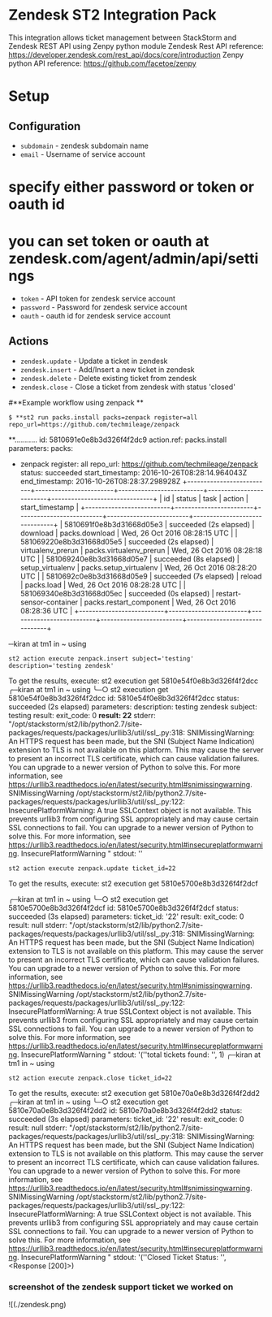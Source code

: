 # Zendesk ST2 Integration Pack

This integration allows ticket management between StackStorm and Zendesk REST API using Zenpy python module 
Zendesk Rest API reference: https://developer.zendesk.com/rest_api/docs/core/introduction 
Zenpy python API reference: https://github.com/facetoe/zenpy



# Setup
## Configuration

* `subdomain` - zendesk subdomain name  
* `email` - Username of service account
# specify either password or token or oauth id
# you can set token or oauth at zendesk.com/agent/admin/api/settings
* `token` - API token for zendesk service account
* `password` - Password for zendesk service account
* `oauth` - oauth id for zendesk service account


## Actions

* `zendesk.update` - Update a ticket in  zendesk 
* `zendesk.insert` - Add/Insert a new ticket in  zendesk 
* `zendesk.delete` - Delete existing ticket from  zendesk 
* `zendesk.close` - Close a ticket from  zendesk with status 'closed' 

#**Example workflow using zenpack **

	$ **st2 run packs.install packs=zenpack register=all repo_url=https://github.com/techmileage/zenpack 
**...........
id: 5810691e0e8b3d326f4f2dc9
action.ref: packs.install
parameters: 
  packs:
  - zenpack
  register: all
  repo_url: https://github.com/techmileage/zenpack
status: succeeded
start_timestamp: 2016-10-26T08:28:14.964043Z
end_timestamp: 2016-10-26T08:28:37.298928Z
+--------------------------+------------------------+--------------------------+-------------------------+-------------------------------+
| id                       | status                 | task                     | action                  | start_timestamp               |
+--------------------------+------------------------+--------------------------+-------------------------+-------------------------------+
| 5810691f0e8b3d31668d05e3 | succeeded (2s elapsed) | download                 | packs.download          | Wed, 26 Oct 2016 08:28:15 UTC |
| 581069220e8b3d31668d05e5 | succeeded (2s elapsed) | virtualenv_prerun        | packs.virtualenv_prerun | Wed, 26 Oct 2016 08:28:18 UTC |
| 581069240e8b3d31668d05e7 | succeeded (8s elapsed) | setup_virtualenv         | packs.setup_virtualenv  | Wed, 26 Oct 2016 08:28:20 UTC |
| 5810692c0e8b3d31668d05e9 | succeeded (7s elapsed) | reload                   | packs.load              | Wed, 26 Oct 2016 08:28:28 UTC |
| 581069340e8b3d31668d05ec | succeeded (0s elapsed) | restart-sensor-container | packs.restart_component | Wed, 26 Oct 2016 08:28:36 UTC |
+--------------------------+------------------------+--------------------------+-------------------------+-------------------------------+


─kiran at tm1 in ~ using

	st2 action execute zenpack.insert subject='testing' description='testing zendesk'              
To get the results, execute:
 st2 execution get 5810e54f0e8b3d326f4f2dcc
╭─kiran at tm1 in ~ using
╰─○ st2 execution get 5810e54f0e8b3d326f4f2dcc
id: 5810e54f0e8b3d326f4f2dcc
status: succeeded (2s elapsed)
parameters: 
  description: testing zendesk
  subject: testing
result: 
  exit_code: 0
  **result: 22**
  stderr: "/opt/stackstorm/st2/lib/python2.7/site-packages/requests/packages/urllib3/util/ssl_.py:318: SNIMissingWarning: An HTTPS request has been made, but the SNI (Subject Name Indication) extension to TLS is not available on this platform. This may cause the server to present an incorrect TLS certificate, which can cause validation failures. You can upgrade to a newer version of Python to solve this. For more information, see https://urllib3.readthedocs.io/en/latest/security.html#snimissingwarning.
  SNIMissingWarning
/opt/stackstorm/st2/lib/python2.7/site-packages/requests/packages/urllib3/util/ssl_.py:122: InsecurePlatformWarning: A true SSLContext object is not available. This prevents urllib3 from configuring SSL appropriately and may cause certain SSL connections to fail. You can upgrade to a newer version of Python to solve this. For more information, see https://urllib3.readthedocs.io/en/latest/security.html#insecureplatformwarning.
  InsecurePlatformWarning
"
  stdout: ''

	st2 action execute zenpack.update ticket_id=22                                             
To get the results, execute:
 st2 execution get 5810e5700e8b3d326f4f2dcf

╭─kiran at tm1 in ~ using
╰─○  st2 execution get 5810e5700e8b3d326f4f2dcf
id: 5810e5700e8b3d326f4f2dcf
status: succeeded (3s elapsed)
parameters: 
  ticket_id: '22'
result: 
  exit_code: 0
  result: null
  stderr: "/opt/stackstorm/st2/lib/python2.7/site-packages/requests/packages/urllib3/util/ssl_.py:318: SNIMissingWarning: An HTTPS request has been made, but the SNI (Subject Name Indication) extension to TLS is not available on this platform. This may cause the server to present an incorrect TLS certificate, which can cause validation failures. You can upgrade to a newer version of Python to solve this. For more information, see https://urllib3.readthedocs.io/en/latest/security.html#snimissingwarning.
  SNIMissingWarning
/opt/stackstorm/st2/lib/python2.7/site-packages/requests/packages/urllib3/util/ssl_.py:122: InsecurePlatformWarning: A true SSLContext object is not available. This prevents urllib3 from configuring SSL appropriately and may cause certain SSL connections to fail. You can upgrade to a newer version of Python to solve this. For more information, see https://urllib3.readthedocs.io/en/latest/security.html#insecureplatformwarning.
  InsecurePlatformWarning
"
  stdout: '(''total tickets found: '', 1)
 ╭─kiran at tm1 in ~ using

	st2 action execute zenpack.close ticket_id=22
To get the results, execute:
 st2 execution get 5810e70a0e8b3d326f4f2dd2
╭─kiran at tm1 in ~ using
╰─○  st2 execution get 5810e70a0e8b3d326f4f2dd2
id: 5810e70a0e8b3d326f4f2dd2
status: succeeded (3s elapsed)
parameters: 
  ticket_id: '22'
result: 
  exit_code: 0
  result: null
  stderr: "/opt/stackstorm/st2/lib/python2.7/site-packages/requests/packages/urllib3/util/ssl_.py:318: SNIMissingWarning: An HTTPS request has been made, but the SNI (Subject Name Indication) extension to TLS is not available on this platform. This may cause the server to present an incorrect TLS certificate, which can cause validation failures. You can upgrade to a newer version of Python to solve this. For more information, see https://urllib3.readthedocs.io/en/latest/security.html#snimissingwarning.
  SNIMissingWarning
/opt/stackstorm/st2/lib/python2.7/site-packages/requests/packages/urllib3/util/ssl_.py:122: InsecurePlatformWarning: A true SSLContext object is not available. This prevents urllib3 from configuring SSL appropriately and may cause certain SSL connections to fail. You can upgrade to a newer version of Python to solve this. For more information, see https://urllib3.readthedocs.io/en/latest/security.html#insecureplatformwarning.
  InsecurePlatformWarning
"
  stdout: '(''Closed Ticket Status: '', <Response [200]\>)
  

### screenshot of the zendesk support ticket we worked on
![(./zendesk.png)

